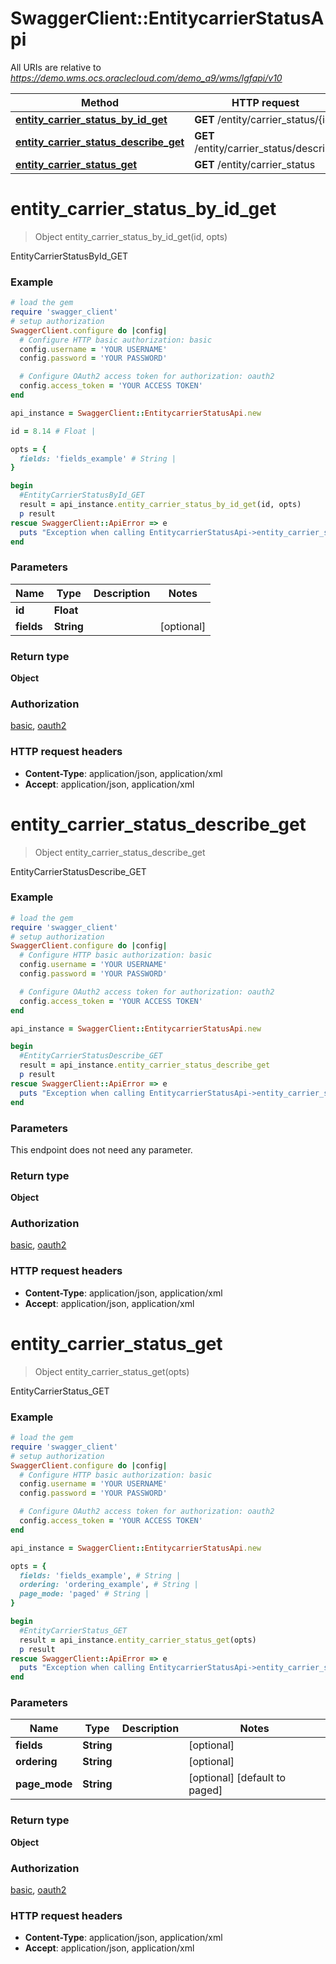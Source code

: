 # SwaggerClient::EntitycarrierStatusApi

All URIs are relative to *https://demo.wms.ocs.oraclecloud.com/demo_a9/wms/lgfapi/v10*

Method | HTTP request | Description
------------- | ------------- | -------------
[**entity_carrier_status_by_id_get**](EntitycarrierStatusApi.md#entity_carrier_status_by_id_get) | **GET** /entity/carrier_status/{id} | EntityCarrierStatusById_GET
[**entity_carrier_status_describe_get**](EntitycarrierStatusApi.md#entity_carrier_status_describe_get) | **GET** /entity/carrier_status/describe | EntityCarrierStatusDescribe_GET
[**entity_carrier_status_get**](EntitycarrierStatusApi.md#entity_carrier_status_get) | **GET** /entity/carrier_status | EntityCarrierStatus_GET


# **entity_carrier_status_by_id_get**
> Object entity_carrier_status_by_id_get(id, opts)

EntityCarrierStatusById_GET



### Example
```ruby
# load the gem
require 'swagger_client'
# setup authorization
SwaggerClient.configure do |config|
  # Configure HTTP basic authorization: basic
  config.username = 'YOUR USERNAME'
  config.password = 'YOUR PASSWORD'

  # Configure OAuth2 access token for authorization: oauth2
  config.access_token = 'YOUR ACCESS TOKEN'
end

api_instance = SwaggerClient::EntitycarrierStatusApi.new

id = 8.14 # Float | 

opts = { 
  fields: 'fields_example' # String | 
}

begin
  #EntityCarrierStatusById_GET
  result = api_instance.entity_carrier_status_by_id_get(id, opts)
  p result
rescue SwaggerClient::ApiError => e
  puts "Exception when calling EntitycarrierStatusApi->entity_carrier_status_by_id_get: #{e}"
end
```

### Parameters

Name | Type | Description  | Notes
------------- | ------------- | ------------- | -------------
 **id** | **Float**|  | 
 **fields** | **String**|  | [optional] 

### Return type

**Object**

### Authorization

[basic](../README.md#basic), [oauth2](../README.md#oauth2)

### HTTP request headers

 - **Content-Type**: application/json, application/xml
 - **Accept**: application/json, application/xml



# **entity_carrier_status_describe_get**
> Object entity_carrier_status_describe_get

EntityCarrierStatusDescribe_GET



### Example
```ruby
# load the gem
require 'swagger_client'
# setup authorization
SwaggerClient.configure do |config|
  # Configure HTTP basic authorization: basic
  config.username = 'YOUR USERNAME'
  config.password = 'YOUR PASSWORD'

  # Configure OAuth2 access token for authorization: oauth2
  config.access_token = 'YOUR ACCESS TOKEN'
end

api_instance = SwaggerClient::EntitycarrierStatusApi.new

begin
  #EntityCarrierStatusDescribe_GET
  result = api_instance.entity_carrier_status_describe_get
  p result
rescue SwaggerClient::ApiError => e
  puts "Exception when calling EntitycarrierStatusApi->entity_carrier_status_describe_get: #{e}"
end
```

### Parameters
This endpoint does not need any parameter.

### Return type

**Object**

### Authorization

[basic](../README.md#basic), [oauth2](../README.md#oauth2)

### HTTP request headers

 - **Content-Type**: application/json, application/xml
 - **Accept**: application/json, application/xml



# **entity_carrier_status_get**
> Object entity_carrier_status_get(opts)

EntityCarrierStatus_GET



### Example
```ruby
# load the gem
require 'swagger_client'
# setup authorization
SwaggerClient.configure do |config|
  # Configure HTTP basic authorization: basic
  config.username = 'YOUR USERNAME'
  config.password = 'YOUR PASSWORD'

  # Configure OAuth2 access token for authorization: oauth2
  config.access_token = 'YOUR ACCESS TOKEN'
end

api_instance = SwaggerClient::EntitycarrierStatusApi.new

opts = { 
  fields: 'fields_example', # String | 
  ordering: 'ordering_example', # String | 
  page_mode: 'paged' # String | 
}

begin
  #EntityCarrierStatus_GET
  result = api_instance.entity_carrier_status_get(opts)
  p result
rescue SwaggerClient::ApiError => e
  puts "Exception when calling EntitycarrierStatusApi->entity_carrier_status_get: #{e}"
end
```

### Parameters

Name | Type | Description  | Notes
------------- | ------------- | ------------- | -------------
 **fields** | **String**|  | [optional] 
 **ordering** | **String**|  | [optional] 
 **page_mode** | **String**|  | [optional] [default to paged]

### Return type

**Object**

### Authorization

[basic](../README.md#basic), [oauth2](../README.md#oauth2)

### HTTP request headers

 - **Content-Type**: application/json, application/xml
 - **Accept**: application/json, application/xml



